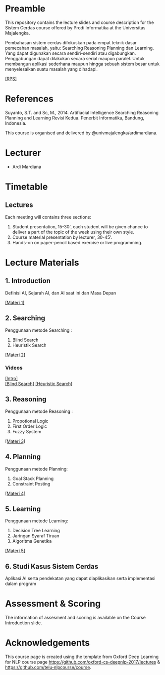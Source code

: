# Preamble
This repository contains the lecture slides and course description for the Sistem Cerdas course offered by Prodi Informatika at the Universitas Majalengka. 

Pembahasan sistem cerdas difokuskan pada empat teknik dasar pemecahan masalah, yaitu: Searching Reasoning Planning dan Learning. Yang dapat digunakan secara sendiri-sendiri atau digabungkan. Penggabungan dapat dilakukan secara serial maupun paralel. Untuk membangun aplikasi sederhana maupun hingga sebuah sistem besar untuk menyelesaikan suatu masalah yang dihadapi.

[[RPS]](RPS_SC.pdf)

# References

Suyanto, S.T. and Sc, M., 2014. Artifiacial Intelligence Searching Reasoning Planning and Learning Revisi Kedua. Penerbit Informatika, Bandung, Indonesia.

This course is organised and delivered by @univmajalengka/ardimardiana.

# Lecturer
* Ardi Mardiana

# Timetable
## Lectures
Each meeting will contains three sections:

1. Student presentation, 15-30', each student will be given chance to deliver a part of the topic of the week using their own style.
2. Course material presentation by lecturer, 30-45'.
3. Hands-on on paper-pencil based exercise or live programming.

# Lecture Materials
## 1. Introduction
Definisi AI,  Sejarah AI, dan AI saat ini dan Masa Depan

[[Materi 1]](01_introduction.pdf)

## 2. Searching
Penggunaan metode Searching :
1. Blind Search
2. Heuristik Search

[[Materi 2]](02_searching.pdf)

### Videos
[[Intro]](https://youtu.be/ddyHL2GLJEI)  
[[Blind Search]](https://youtu.be/52CgGkSy8ow)
[[Heuristic Search]](https://youtu.be/L6Q5cPMkzCI)

## 3. Reasoning
Penggunaan metode Reasoning :
1. Propotional Logic
2. First Order Logic
3. Fuzzy System

[[Materi 3]](03_reasoning.pdf)

## 4. Planning
Penggunaan metode Planning:
1. Goal Stack Planning
2. Constraint Posting

[[Materi 4]](04_planning.pdf)

## 5. Learning
Penggunaan metode Learning:
1. Decision Tree Learning
2. Jaringan Syaraf Tiruan
3. Algoritma Genetika

[[Materi 5]](05_learning.pdf)

## 6. Studi Kasus Sistem Cerdas
Aplikasi AI serta pendekatan yang dapat diaplikasikan serta implementasi dalam program

# Assessment & Scoring
The information of assesment and scoring is available on the Course Introduction slide.

# Acknowledgements
This course page is created using the template from Oxford Deep Learning for NLP course page https://github.com/oxford-cs-deepnlp-2017/lectures & https://github.com/telu-nlpcourse/course.
